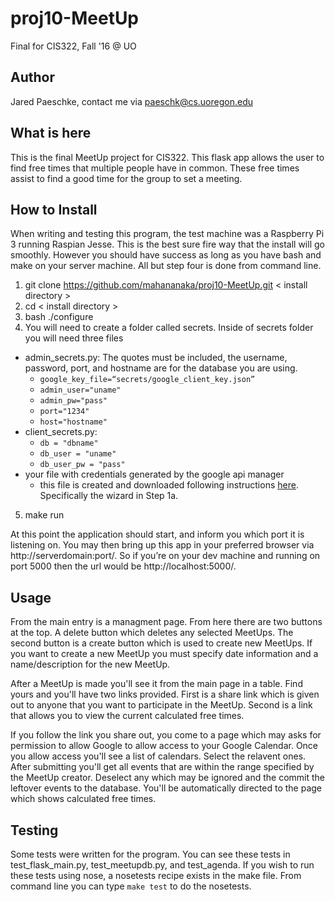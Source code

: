 # proj10-MeetUp
Final for CIS322, Fall '16 @ UO

## Author
Jared Paeschke, contact me via paeschk@cs.uoregon.edu

## What is here

This is the final MeetUp project for CIS322. This flask app allows the user to find 
free times that multiple people have in common. These free times assist to find a good
time for the group to set a meeting.

## How to Install

When writing and testing this program, the test machine was a Raspberry Pi 3 running Raspian Jesse. 
This is the best sure fire way that the install will go smoothly. However you should have success 
as long as you have bash and make on your server machine. All but step four is done from command line.

1. git clone https://github.com/mahananaka/proj10-MeetUp.git < install directory >
2. cd < install directory >
3. bash ./configure
4. You will need to create a folder called secrets. Inside of secrets folder you will need three files
  * admin_secrets.py: The quotes must be included, the username, password, port, and hostname are for the database you are using.
    * `google_key_file=“secrets/google_client_key.json”`
    * `admin_user="uname"`
    * `admin_pw="pass"`
    * `port="1234"`
    * `host="hostname"`
  * client_secrets.py:
    * `db = "dbname"`
    * `db_user = "uname"`
    * `db_user_pw = "pass"`
  * your file with credentials generated by the google api manager
    * this file is created and downloaded following instructions [here](https://developers.google.com/google-apps/calendar/quickstart/python). Specifically the wizard in Step 1a.
    
5. make run

At this point the application should start, and inform you which port it is listening on. You may then
bring up this app in your preferred browser via http://serverdomain:port/. So if you’re on your dev
machine and running on port 5000 then the url would be http://localhost:5000/.

## Usage

From the main entry is a managment page. From here there are two buttons at the top. A delete button which
deletes any selected MeetUps. The second button is a create button which is used to create new MeetUps. If
you want to create a new MeetUp you must specify date information and a name/description for the new MeetUp.

After a MeetUp is made you'll see it from the main page in a table. Find yours and you'll have two links provided. 
First is a share link which is given out to anyone that you want to participate in the MeetUp. Second is a link 
that allows you to view the current calculated free times.

If you follow the link you share out, you come to a page which may asks for permission to allow Google to allow 
access to your Google Calendar. Once you allow access you'll see a list of calendars. Select the relavent ones.
After submitting you'll get all events that are within the range specified by the MeetUp creator. Deselect any
which may be ignored and the commit the leftover events to the database. You'll be automatically directed to the
page which shows calculated free times.

## Testing

Some tests were written for the program. You can see these tests in test_flask_main.py, test_meetupdb.py, and 
test_agenda. If you wish to run these tests using nose, a nosetests recipe exists in the make file. From 
command line you can type `make test` to do the nosetests.
